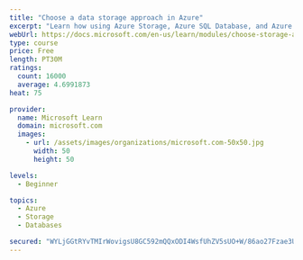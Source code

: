 ```yaml
---
title: "Choose a data storage approach in Azure"
excerpt: "Learn how using Azure Storage, Azure SQL Database, and Azure Cosmos DB - or a combination of them - for your business scenario is the best way to get the most performant solution."
webUrl: https://docs.microsoft.com/en-us/learn/modules/choose-storage-approach-in-azure/
type: course
price: Free
length: PT30M
ratings:
  count: 16000
  average: 4.6991873
heat: 75

provider:
  name: Microsoft Learn
  domain: microsoft.com
  images:
    - url: /assets/images/organizations/microsoft.com-50x50.jpg
      width: 50
      height: 50

levels:
  - Beginner

topics:
  - Azure
  - Storage
  - Databases

secured: "WYLjGGtRYvTMIrWovigsU8GC592mQQxODI4WsfUhZV5sUO+W/86ao27Fzae3UBns8mITdlYYipgKSLqRmF2o7xQ4qClczqIxzf0vcvQdqxnLT82qJ/27WhSRIyvHTCiBISuDNquJeK770nD5BabfXVlpciDeBF4i6V1bXjIEww+P0ilVOOkJhy4YAKFrjvr4FYGcWp7AB2LA5hb2pY0bFp8auSNpPKYW6T//P7hrJetdGpmcZJNyHdHEH/aKoQBYnePCPRRKySvq6JLdwPGhoTn9KGog5qU4telsdWkidv24wGPCcF8fWWuFvpyVdatTb6kl9RnCESm26EFJramaH/PJfK5h92dHUbwSuXr5O9nQjFK6pJFgtPxJiXQiGDqaUwF8cotAPwIYqb6zMzku3n2j+/Vqe4wu4+djxCPy00jTITOWGz9tPp0v0nmdtc4K;y3k01K9c5JDNgPbMqnFWQA=="
---
```


